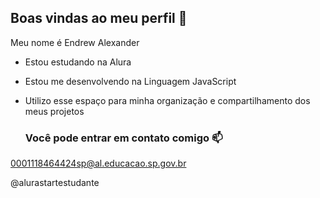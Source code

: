 ## Boas vindas ao meu perfil 💙

Meu nome é Endrew Alexander

- Estou estudando na Alura
- Estou me desenvolvendo na Linguagem JavaScript
- Utilizo esse espaço para minha organização e compartilhamento dos meus projetos

  ### Você pode entrar em contato comigo 📫 

0001118464424sp@al.educacao.sp.gov.br

@alurastartestudante


